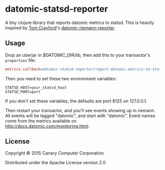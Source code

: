 # datomic-statsd-reporter

A tiny clojure library that reports datomic metrics to statsd. This is heavily inspired by [Tom Crayford](https://github.com/tcrayford)'s [datomic-riemann-reporter](https://github.com/yeller/datomic-riemann-reporter/).

## Usage

Drop an uberjar in $DATOMIC_DIR/lib, then add this to your transactor's `properties` file:

```ini
metrics-callback=datomic-statsd-reporter/report-datomic-metrics-to-statsd
```

Then you need to set these two environment variables:

```
STATSD_HOST=your_statsd_host
STATSD_PORT=port
```

If you don't set these variables, the defaults are port 8125 on 127.0.0.1.

Then restart your transactor, and you'll see events showing up in riemann. All
events will be tagged "datomic", and start with "datomic". Event names come
from the metrics available on http://docs.datomic.com/monitoring.html.

## License

Copyright © 2015 Canary Computer Corporation

Distributed under the Apache License version 2.0
